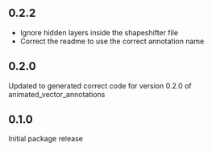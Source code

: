 ## 0.2.2

- Ignore hidden layers inside the shapeshifter file
- Correct the readme to use the correct annotation name

## 0.2.0

Updated to generated correct code for version 0.2.0 of animated_vector_annotations

## 0.1.0

Initial package release
